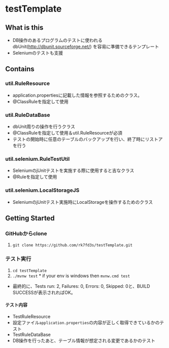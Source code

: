 # testTemplate

## What is this

* DB操作のあるプログラムのテストに使われるdbUnit(http://dbunit.sourceforge.net/) を容易に準備できるテンプレート
* Seleniumのテストも支援

## Contains

### util.RuleResource

* application.propertiesに記載した情報を参照するためのクラス。
* @ClassRuleを指定して使用

### util.RuleDataBase

* dbUnit周りの操作を行うクラス
* @ClassRuleを指定して使用＆util.RuleResourceが必須
* テストの開始時に任意のテーブルのバックアップを行い、終了時にリストアを行う

### util.selenium.RuleTestUtil

* SeleniumのjUnitテストを実施する際に使用すると吉なクラス
* @Ruleを指定して使用

### util.selenium.LocalStorageJS

* SeleniumのjUnitテスト実施時にLocalStorageを操作するためのクラス

## Getting Started

### GitHubからclone

1. `git clone https://github.com/rk7fd3s/testTemplate.git`

### テスト実行

1. `cd testTemplate`
1. `./mvnw test`   * if your env is windows then  `mvnw.cmd test`


* 最終的に、Tests run: 2, Failures: 0, Errors: 0, Skipped: 0と、BUILD SUCCESSが表示されればOK。

#### テスト内容

* TestRuleResource
 * 設定ファイル`application.properties`の内容が正しく取得できているかのテスト
* TestRuleDataBase
 * DB操作を行ったあと、テーブル情報が想定される変更であるかのテスト
